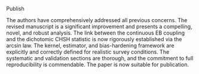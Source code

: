 Publish

The authors have comprehensively addressed all previous concerns. The revised manuscript is a significant improvement and presents a compelling, novel, and robust analysis. The link between the continuous EB coupling and the dichotomic CHSH statistic is now rigorously established via the arcsin law. The kernel, estimator, and bias-hardening framework are explicitly and correctly defined for realistic survey conditions. The systematic and validation sections are thorough, and the commitment to full reproducibility is commendable. The paper is now suitable for publication.
